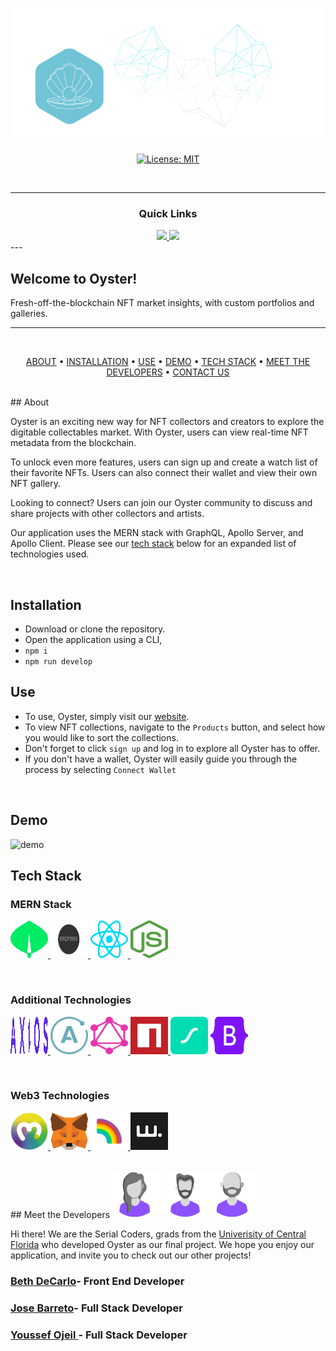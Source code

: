![Oyster](/Assets/banner.png)

<div align='center'>

[![License: MIT](https://img.shields.io/github/license/joseobm92/oyster?style=flat-square)](https://opensource.org/licenses/MIT)
 
</div>

<br />

---

<div align='center'>
  
### Quick Links
  
<a href='https://github.com/joseobm92/Oyster#readme'>
  
<img src='https://img.shields.io/badge/DEPLOYED APPLICATION-blue?style=for-the-badge'>
  
</a>
  
<a href='https://docs.google.com/presentation/d/1rY8H5Ceu5Cy2kmdbILCvUFZSsU4lT0VYmer1xs_LR1s/edit?usp=sharing'>
  
<img src='https://img.shields.io/badge/PRESENTATION-yellow?style=for-the-badge'>
  
</a>
  
<br />
  
  
</div>
---

## Welcome to Oyster!

Fresh-off-the-blockchain NFT market insights, with custom portfolios and galleries. 

---

<br />

<div align="center">

[ABOUT](#-about) • 
[INSTALLATION](#installation) • 
[USE](#use) • 
[DEMO](#demo) • 
[TECH STACK](#tech-stack) •
[MEET THE DEVELOPERS](#meet-the-developers) • 
[CONTACT US](#contact-us) 


</div>

<br />
## About

Oyster is an exciting new way for NFT collectors and creators to explore the digitable collectables market. With Oyster, users can view real-time NFT metadata from the blockchain. 

To unlock even more features, users can sign up and create a watch list of their favorite NFTs. Users can also connect their wallet and view their own NFT gallery.

Looking to connect? Users can join our Oyster community to discuss and share projects with other collectors and artists. 

 Our application uses the MERN stack with GraphQL, Apollo Server, and Apollo Client. Please see our [tech stack](#tech-stack) below for an expanded list of technologies used.  

<br />

## Installation

* Download or clone the repository. 
* Open the application using a CLI, 
* `npm i`
* `npm run develop`

## Use

* To use, Oyster, simply visit our [website](). 
* To view NFT collections, navigate to the `Products` button, and select how you would like to sort the collections. 
* Don't forget to click `sign up` and log in to explore all Oyster has to offer. 
* If you don't have a wallet, Oyster will easily guide you through the process by selecting `Connect Wallet`

<br />

## Demo

<img src="./Assets/demo.gif" alt="demo" style="width: 600px; height: 400px;" width="600" height="400"/> 

<br />


## Tech Stack

### MERN Stack 
<a href="https://www.mongodb.com/" target=""><img src="./Assets/Techstack/mongodb-icon.svg" alt="MongoDB" style="width: 60px; height: 60px;" width="60" height="60"/> 
<a href="https://expressjs.com/" target=""><img src="./Assets/Techstack/expressjs.svg" alt="Express" style="width: 60px; height: 60px;" width="60" height="60"/>
<a href="https://reactjs.org/" target=""><img src="./Assets/Techstack/react.svg" alt="React" style="width: 60px; height: 60px;" width="60" height="60"/>
<a href="https://nodejs.org/" target=""><img src="./Assets/Techstack/nodejs-icon.svg" alt="Node" style="width: 60px; height: 60px;" width="60" height="60"/></a>

<br  />

### Additional Technologies
<a href="https://axios-http.com/" target=""><img src="./Assets/Techstack/axios.svg" alt="axios" style="width: 60px; height: 60px;" width="60" height="60"/>
<a href="https://www.apollographql.com/" target=""><img src="./Assets/Techstack/apollostack.svg" alt="Apollo" style="width: 60px; height: 60px;" width="60" height="60"/>
<a href="https://graphql.org/" target=""><img src="./Assets/Techstack/graphql.svg" alt="GraphQL" style="width: 60px; height: 60px;" width="60" height="60"/>
<a href="https://www.npmjs.com/" target=""><img src="./Assets/Techstack/npm-icon.svg" alt="npm" style="width: 60px; height: 60px;" width="60" height="60"/>
<a href="https://lottiefiles.github.io/lottie-docs/" target=""><img src="./Assets/Techstack/lottie-logo.png" alt="bootstrap" style="width: 60px; height: 60px;" width="60" height="60"/></a>
<a href="https://getbootstrap.com/" target=""><img src="./Assets/Techstack/bootstrap.svg" alt="bootstrap" style="width: 60px; height: 60px;" width="60" height="60"/></a>

<br  />

### Web3 Technologies
<a href="https://moralis.io/" target=""><img src="./Assets/Techstack/moralis.png" alt="moralis" style="width: 60px; height: 60px;" width="60" height="60"/>
<a href="https://metamask.io/" target=""><img src="./Assets/Techstack/metamask-icon.svg" alt="metamask" style="width: 60px; height: 60px;" width="60" height="60"/>
<a href="https://www.rainbowkit.com/" target=""><img src="./Assets/Techstack/rainbow.png" alt="rainbow" style="width: 60px; height: 60px;" width="60" height="60"/>
<a href="https://wagmi.sh/" target=""><img src="./Assets/Techstack/wagmi.png" alt="wagmi" style="width: 60px; height: 60px;" width="60" height="60"/></a>


<br />
## Meet the Developers
<img src="./Assets/Developers/avatar3.png" alt="avatar" style="width: 75px; height: 75px;" width="75" height="75"/></a> <img src="./Assets/Developers/avatar2.png" alt="avatar" style="width: 75px; height: 75px;" width="75" height="75"/></a><img src="./Assets/Developers/avatar1.png" alt="avatar" style="width: 75px; height: 75px;" width="75" height="75"/></a>

Hi there! We are the Serial Coders, grads from the [Univerisity of Central Florida](https://github.com/UCF-Coding-Boot-Camp) who developed Oyster as our final project. We hope you enjoy our application, and invite you to check out our other projects! 
### [Beth DeCarlo](https://github.com/bethdecarlo)- Front End Developer
### [Jose Barreto](https://github.com/joseobm92)- Full Stack Developer
### [Youssef Ojeil ](https://github.com/youssefojeil)- Full Stack Developer



<br />

